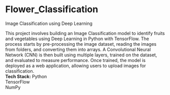 # Flower_Classification
Image Classification using Deep Learning

This project involves building an Image Classification model to identify fruits and vegetables using Deep Learning in Python with TensorFlow. The process starts by pre-processing the image dataset, reading the images from folders, and converting them into arrays. A Convolutional Neural Network (CNN) is then built using multiple layers, trained on the dataset, and evaluated to measure performance. Once trained, the model is deployed as a web application, allowing users to upload images for classification.
<br>
**Tech Stack:**
Python <br>
TensorFlow <br>
NumPy <br>
